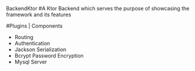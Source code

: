 BackendKtor
#A Ktor Backend which serves the purpose of showcasing the framework and its features

#Plugins | Components
* Routing
* Authentication
* Jackson Serialization
* Bcrypt Password Encryption
* Mysql Server


